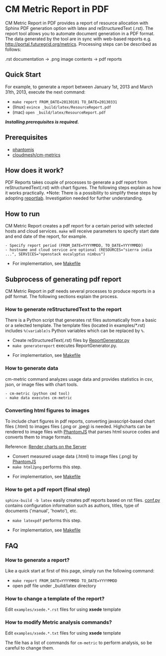 CM Metric Report in PDF
===========================

CM Metric Report in PDF provides a report of resource allocation with Sphinx PDF generation option with latex and reStructuredText (.rst). The report tool allows you to automate document generation in a PDF format. The data generated by the tool are in sync with web-based reports e.g. http://portal.futuregrid.org/metrics. Processing steps can be described as follows:

.rst documentation -> .png image contents -> pdf reports

Quick Start
-------------
For example, to generate a report between January 1st, 2013 and March 31th, 2013, execute the next command:

- ```make report FROM_DATE=20130101 TO_DATE=20130331```
- (linux) ```evince _build/latex/ResourceReport.pdf```
- (mac) ```open _build/latex/ResourceReport.pdf```

***Installing prerequisites is required.***

Prerequisites
--------------
- [phantomjs](http://phantomjs.org/)
- [cloudmesh/cm-metrics](https://github.com/cloudmesh/cm_metric/)

How does it work?
------------------
PDF Reports takes couple of processes to generate a pdf report from reStructuredText(.rst) with chart figures. The following steps explain as how it works practically.
*Note: There is a possibility to simplify these steps by adopting [reportlab](https://bitbucket.org/rptlab/reportlab). Investigation needed for further understanding.


How to run
----------------

CM Metric Report creates a pdf report for a certain period with selected hosts and cloud services. ```make``` will receive parameters to specify start date and end date of the report, for example.

```
- Specify report period (FROM_DATE=YYYYMMDD, TO_DATE=YYYYMMDD)
- hostname and cloud service are optional (RESOURCES="sierra india ...", SERVICES="openstack eucalyptus nimbus")
```

* For implementation, see [Makefile](Makefile)

Subprocess of generating pdf report
-------------------------------------
CM Metric Report in pdf needs several processes to produce reports in a pdf format. The following sections explain the process.

### How to generate reStructuredText to the report

There is a Python script that generates rst files automatically from a basic or a selected template. The template files (located in examples/*.rst) includes ```%(variable)s``` Python variables which can be replaced by ```%```.

- Create reStructuredText(.rst) files by [ReportGenerator.py](ReportGenerator.py)
- ```make generatereport``` executes ReportGenerator.py.
* For implementation, see [Makefile](Makefile)

### How to generate data

cm-metric command analyzes usage data and provides statistics in csv, json, or image files with chart tools.

```
- cm-metric (python cmd tool)
- make data executes cm-metric
```

### Converting html figures to images

To include chart figures in pdf reports, converting javascript-based chart files (.html) to images files (.png or .jpeg) is needed. Highcharts can be rendered to image files with [PhantomJS](http://phantomjs.org/) that parses html source codes and converts them to image formats.

Reference: [Render charts on the Server](http://www.highcharts.com/component/content/article/2-news/52-serverside-generated-charts)


- Convert measured usage data (.html) to image files (.png) by [PhantomJS](http://phantomjs.org/)
- ```make html2png``` performs this step.
* For implementation, see [Makefile](Makefile)

### How to get a pdf report (final step)

```sphinx-build -b latex``` easily creates pdf reports based on rst files. [conf.py](conf.py) contains configuration information such as authors, titles, type of documents ('manual', 'howto'), etc.
- ```make latexpdf``` performs this step.
* For implementation, see [Makefile](/doc/pdf_reports/Makefile)


FAQ
-----

### How to generate a report?

Like a quick start at first of this page, simply run the following command:

- ``make report FROM_DATE=YYYYMMDD TO_DATE=YYYYMMDD``
- open pdf file under _build/latex directory

### How to change a template of the report?


Edit ``examples/xsede.*.rst`` files for using **xsede** template

### How to modify Metric analysis commands?


Edit ``examples/xsede.*.txt`` files for using **xsede** template

The file has a list of commands for ``cm-metric`` to perform analysis, so be careful to change them.
